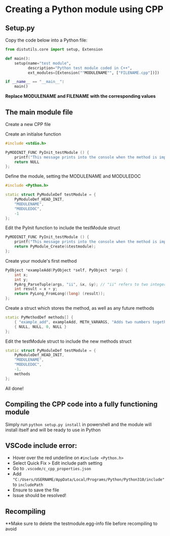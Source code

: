 # Creating a Python module using CPP

## Setup.py

Copy the code below into a Python file:
```python
from distutils.core import setup, Extension

def main():
    setup(name="test module",
          description="Python test module coded in C++",
          ext_modules=[Extension(""MODULENAME"", ["FILENAME.cpp"])])

if __name__ == "__main__":
    main()
```

**Replace MODULENAME and FILENAME with the corresponding values**

## The main module file

Create a new CPP file

Create an initialse function
```c++
#include <stdio.h>

PyMODINIT_FUNC PyInit_testModule () {
    printf("This message prints into the console when the method is imported\n");
    return NULL
};
```

Define the module, setting the MODULENAME and MODULEDOC
```c++
#include <Python.h>

static struct PyModuleDef testModule = {
    PyModuleDef_HEAD_INIT,
    "MODULENAME",
    "MODULEDOC",
    -1
};
```

Edit the PyInit function to include the testModule struct
```c++
PyMODINIT_FUNC PyInit_testModule () {
    printf("This message prints into the console when the method is imported\n");
    return PyModule_Create(&testmodule);
};
```

Create your module's first method
```c++
PyObject *exampleAdd(PyObject *self, PyObject *args) {
    int x;
    int y;
    PyArg_ParseTuple(args, "ii", &x, &y); // "ii" refers to two integer arguments - more information can be found in Python docs
    int result = x + y;
    return PyLong_FromLong((long) (result));
};
```

Create a struct which stores the method, as well as any future methods
```c++
static PyMethodDef methods[] {
    { "example_add", exampleAdd, METH_VARARGS, "Adds two numbers together" },
    { NULL, NULL, 0, NULL }
};
```

Edit the testModule struct to include the new methods struct
```c++
static struct PyModuleDef testModule = {
    PyModuleDef_HEAD_INIT,
    "MODULENAME",
    "MODULEDOC",
    -1,
    methods
};
```

All done!

## Compiling the CPP code into a fully functioning module

Simply run `python setup.py install` in powershell and the module will install itself and will be ready to use in Python

## VSCode include error:

- Hover over the red underline on `#include <Python.h>`
- Select Quick Fix > Edit include path setting
- Go to `.vscode/c_cpp_properties.json`
- Add `"C:/Users/USERNAME/AppData/Local/Programs/Python/Python310/include"` to `includePath`
- Ensure to save the file
- Issue should be resolved!

## Recompiling

**Make sure to delete the testmodule.egg-info file before recompiling to avoid
